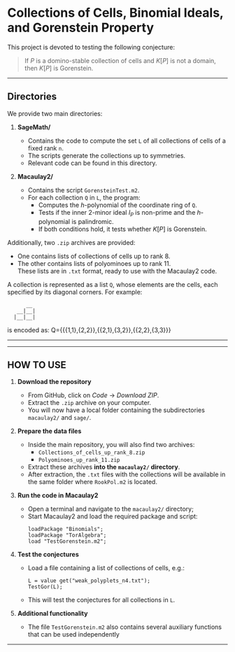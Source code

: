 # Collections of Cells, Binomial Ideals, and Gorenstein Property

This project is devoted to testing the following conjecture:

> If $P$ is a domino-stable collection of cells and $K[P]$ is not a domain, then $K[P]$ is Gorenstein.

---

## Directories

We provide two main directories:

1. **SageMath/**  
   - Contains the code to compute the set `L` of all collections of cells of a fixed rank `n`.  
   - The scripts generate the collections up to symmetries.  
   - Relevant code can be found in this directory.

2. **Macaulay2/**  
   - Contains the script `GorensteinTest.m2`.  
   - For each collection `Q` in `L`, the program:  
     * Computes the $h$-polynomial of the coordinate ring of `Q`.  
     * Tests if the inner 2-minor ideal $I_P$ is non-prime and the $h$-polynomial is palindromic.  
     * If both conditions hold, it tests whether $K[P]$ is Gorenstein.

Additionally, two `.zip` archives are provided:  
- One contains lists of collections of cells up to rank 8.  
- The other contains lists of polyominoes up to rank 11.  
These lists are in `.txt` format, ready to use with the Macaulay2 code.  

A collection is represented as a list `Q`, whose elements are the cells, each specified by its diagonal corners. For example:

```
      __
   __|__|
  |__|__|

 ``` 
is encoded as:  Q={{{1,1},{2,2}},{{2,1},{3,2}},{{2,2},{3,3}}} 

---------------------------------------------------------------------------------------------------

---------------------------------------------------------------------------------------------------
 HOW TO USE
---------------------------------------------------------------------------------------------------

1. **Download the repository**  
   - From GitHub, click on *Code* → *Download ZIP*.  
   - Extract the `.zip` archive on your computer.  
   - You will now have a local folder containing the subdirectories `macaulay2/` and `sage/`.

2. **Prepare the data files**  
   - Inside the main repository, you will also find two archives:  
       * `Collections_of_cells_up_rank_8.zip`  
       * `Polyominoes_up_rank_11.zip`  
   - Extract these archives **into the `macaulay2/` directory**.  
   - After extraction, the `.txt` files with the collections will be available in the same folder where `RookPol.m2` is located.

3. **Run the code in Macaulay2**  
   - Open a terminal and navigate to the `macaulay2/` directory;
   - Start Macaulay2 and load the required package and script:  
     ```
     loadPackage "Binomials";
     loadPackage "TorAlgebra";
     load "TestGorenstein.m2";
     ```

4. **Test the conjectures**  
   - Load a file containing a list of collections of cells, e.g.:
     ```
     L = value get("weak_polyplets_n4.txt");
     TestGor(L);
     ```
   - This will test the conjectures for all collections in `L`.

5. **Additional functionality**  
   - The file `TestGorenstein.m2` also contains several auxiliary functions that can be used independently

---

